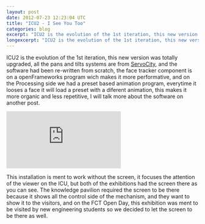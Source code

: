 ```yaml
---
layout: post
date: 2012-07-23 12:23:04 UTC
title: "ICU2 - I See You Too"
categories: blog
excerpt: "ICU2 is the evolution of the 1st iteration, this new version was totally upgraded, all the pans and tilts systems are from ServoCity, and the software had been re-written from scratch, the face tracker component is on a openFrameworks program wich makes it more performative, and on the Processing side we had a preset based animation program, everytime it looses a face it will load a preset with a diferent animation, this makes it more organic and less repetitive, I will talk more about the software on another post."
longexcerpt: "ICU2 is the evolution of the 1st iteration, this new version was totally upgraded, all the pans and tilts systems are from ServoCity, and the software had been re-written from scratch, the face tracker component is on a openFrameworks program wich makes it more performative, and on the Processing side we had a preset based animation program, everytime it looses a face it will load a preset with a diferent animation, this makes it more organic and less repetitive, I will talk more about the software on another post.This installation is ment to work without the screen, it focuses the attention of the viewer on the ICU, but both of the exhibitions had the screen there as you can see. The knowledge pavilion required the screen to be there because it shows all the control side of the mechanism, and they want to show it to the visitors, and on the FCT Open Day, this exhibition was ment to be visited by new engineering students so we decided to let the screen to be there as well."
---
```


ICU2 is the evolution of the 1st iteration, this new version was totally upgraded, all the pans and tilts systems are from <a href="http://servocity.com">ServoCity</a>, and the software had been re-written from scratch, the face tracker component is on a openFrameworks program wich makes it more performative, and on the Processing side we had a preset based animation program, everytime it looses a face it will load a preset with a diferent animation, this makes it more organic and less repetitive, I will talk more about the software on another post.

<div class="video-container"><iframe src="http://www.youtube.com/embed/fp87H-cZMZc" frameborder="0" allowfullscreen></iframe></div>

This installation is ment to work without the screen, it focuses the attention of the viewer on the ICU, but both of the exhibitions had the screen there as you can see. The knowledge pavilion required the screen to be there because it shows all the control side of the mechanism, and they want to show it to the visitors, and on the FCT Open Day, this exhibition was ment to be visited by new engineering students so we decided to let the screen to be there as well.